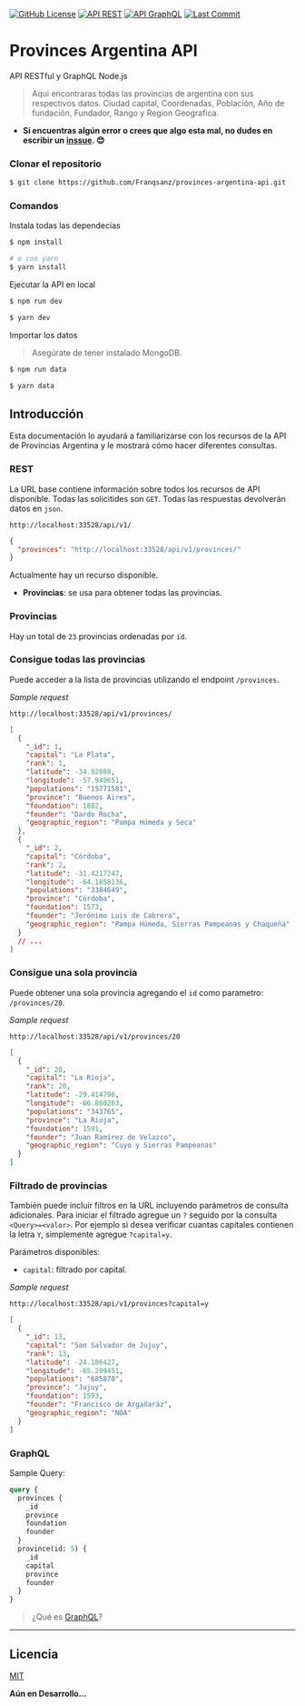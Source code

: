 [![GitHub License](https://img.shields.io/badge/license-MIT-blue.svg)](LICENSE)
[![API REST](https://img.shields.io/badge/API-REST-yellow.svg)]()
[![API GraphQL](https://img.shields.io/badge/API-GraphQL-ff69b4.svg)](https://graphql.org/)
[![Last Commit](https://img.shields.io/github/last-commit/Franqsanz/provinces-argentina-api)](https://github.com/Franqsanz/provinces-argentina-api/)

# Provinces Argentina API

API RESTful y GraphQL Node.js

> Aqui encontraras todas las provincias de argentina con sus respectivos datos. Ciudad capital, Coordenadas, Población, Año de fundación, Fundador, Rango y Region Geografica.

- **Si encuentras algún error o crees que algo esta mal, no dudes en escribir un [inssue](https://github.com/Franqsanz/provinces-argentina-api/issues). 😊**

### Clonar el repositorio

```sh
$ git clone https://github.com/Franqsanz/provinces-argentina-api.git
```

### Comandos

Instala todas las dependecias

```sh
$ npm install

# o con yarn
$ yarn install
```

Ejecutar la API en local

```sh
$ npm run dev

$ yarn dev
```

Importar los datos

> Asegúrate de tener instalado MongoDB.

```sh
$ npm run data

$ yarn data
```

## Introducción

Esta documentación lo ayudará a familiarizarse con los recursos de la API de Provincias Argentina y le mostrará cómo hacer diferentes consultas.

### REST

La URL base contiene información sobre todos los recursos de API disponible. Todas las solicitides son `GET`. Todas las respuestas devolverán datos en `json`.

```
http://localhost:33528/api/v1/
```

```json
{
  "provinces": "http://localhost:33528/api/v1/provinces/"
}
```

Actualmente hay un recurso disponible.

- **Provincias**: se usa para obtener todas las provincias.

### Provincias

Hay un total de `23` provincias ordenadas por `id`.

### Consigue todas las provincias

Puede acceder a la lista de provincias utilizando el endpoint `/provinces`.

_Sample request_

```
http://localhost:33528/api/v1/provinces/
```

```json
[
  {
    "_id": 1,
    "capital": "La Plata",
    "rank": 1,
    "latitude": -34.92088,
    "longitude": -57.949651,
    "populations": "15771581",
    "province": "Buenos Aires",
    "foundation": 1882,
    "founder": "Dardo Rocha",
    "geographic_region": "Pampa Húmeda y Seca"
  },
  {
    "_id": 2,
    "capital": "Córdoba",
    "rank": 2,
    "latitude": -31.4217247,
    "longitude": -64.1858136,
    "populations": "3384649",
    "province": "Córdoba",
    "foundation": 1573,
    "founder": "Jerónimo Luis de Cabrera",
    "geographic_region": "Pampa Húmeda, Sierras Pampeanas y Chaqueña"
  }
  // ...
]
```

### Consigue una sola provincia

Puede obtener una sola provincia agregando el `id` como parametro: `/provinces/20`.

_Sample request_

```
http://localhost:33528/api/v1/provinces/20
```

```json
[
  {
    "_id": 20,
    "capital": "La Rioja",
    "rank": 20,
    "latitude": -29.414796,
    "longitude": -66.860263,
    "populations": "343765",
    "province": "La Rioja",
    "foundation": 1591,
    "founder": "Juan Ramírez de Velazco",
    "geographic_region": "Cuyo y Sierras Pampeanas"
  }
]
```

### Filtrado de provincias

También puede incluir filtros en la URL incluyendo parámetros de consulta adicionales. Para iniciar el filtrado agregue un `?` seguido por la consulta `<Query>=<valor>`. Por ejemplo si desea verificar cuantas capitales contienen la letra `Y`, simplemente agregue `?capital=y`.

Parámetros disponibles:

- `capital`: filtrado por capital.

_Sample request_

```
http://localhost:33528/api/v1/provinces?capital=y
```

```json
[
  {
    "_id": 13,
    "capital": "San Salvador de Jujuy",
    "rank": 13,
    "latitude": -24.186427,
    "longitude": -65.299451,
    "populations": "685870",
    "province": "Jujuy",
    "foundation": 1593,
    "founder": "Francisco de Argañaráz",
    "geographic_region": "NOA"
  }
]
```

### GraphQL

Sample Query:

```graphql
query {
  provinces {
    _id
    province
    foundation
    founder
  }
  province(id: 5) {
    _id
    capital
    province
    founder
  }
}
```

> ¿Qué es [GraphQL](https://graphql.org/learn/)?

---

<!-- - Puedes encontrar esta misma documentación en el [Sitio Web](https://provincesargentinaapi.netlify.app/#documentacion). -->

## Licencia

[MIT](LICENSE)

**Aún en Desarrollo...**
